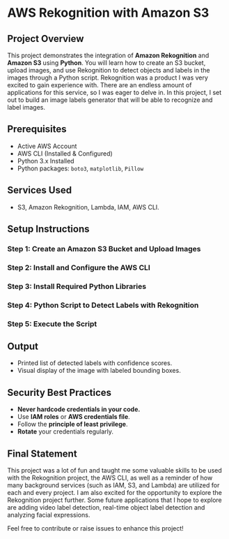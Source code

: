 # AWS Rekognition with Amazon S3

## Project Overview
This project demonstrates the integration of **Amazon Rekognition** and **Amazon S3** using **Python**. You will learn how to create an S3 bucket, upload images, and use Rekognition to detect objects and labels in the images through a Python script. Rekognition was a product I was very excited to gain experience with. There are an endless amount of applications for this service, so I was eager to delve in. In this project, I set out to build an image labels generator that will be able to recognize and label images. 

## Prerequisites
- Active AWS Account
- AWS CLI (Installed & Configured)
- Python 3.x Installed
- Python packages: `boto3`, `matplotlib`, `Pillow`

## Services Used
- S3, Amazon Rekognition, Lambda, IAM, AWS CLI.

## Setup Instructions

### Step 1: Create an Amazon S3 Bucket and Upload Images


### Step 2: Install and Configure the AWS CLI


### Step 3: Install Required Python Libraries


### Step 4: Python Script to Detect Labels with Rekognition


### Step 5: Execute the Script


## Output
- Printed list of detected labels with confidence scores.
- Visual display of the image with labeled bounding boxes.

## Security Best Practices
- **Never hardcode credentials in your code.**
- Use **IAM roles** or **AWS credentials file**.
- Follow the **principle of least privilege**.
- **Rotate** your credentials regularly.

## Final Statement
This project was a lot of fun and taught me some valuable skills to be used with the Rekognition project, the AWS CLI, as well as a reminder of how many background services (such as IAM, S3, and Lambda) are utilized for each and every project. I am also excited for the opportunity to explore the Rekognition project further. Some future applications that I hope to explore are adding video label detection, real-time object label detection and analyzing facial expressions. 


Feel free to contribute or raise issues to enhance this project!

